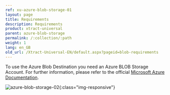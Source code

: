 ```yaml
---
ref: xu-azure-blob-storage-01
layout: page
title: Requirements
description: Requirements
product: xtract-universal
parent: azure-blob-storage
permalink: /:collection/:path
weight: 1
lang: en_GB
old_url: /Xtract-Universal-EN/default.aspx?pageid=blob-requirements
---
```

To use the Azure Blob Destination you need an Azure BLOB Storage Account. For further information, please refer to the official [Microsoft Azure Documentation](https://docs.microsoft.com/de-de/azure/storage/blobs/storage-blob-create-account-block-blob).

![azure-blob-storage-02](/img/content/azure-blob-storage-02.png){:class="img-responsive"}

